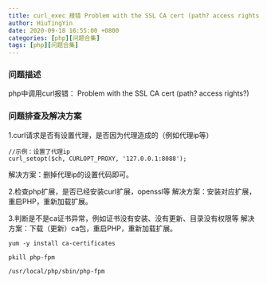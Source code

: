 ```yaml
---
title: curl_exec 报错 Problem with the SSL CA cert (path? access rights?)
author: HiuTingYin
date: 2020-09-18 16:55:00 +0800
categories: [php][问题合集]
tags: [php][问题合集]
---
```



### 问题描述
php中调用curl报错： Problem with the SSL CA cert (path? access rights?)

### 问题排查及解决方案
1.curl请求是否有设置代理，是否因为代理造成的（例如代理ip等）
```
//示例：设置了代理ip
curl_setopt($ch, CURLOPT_PROXY, '127.0.0.1:8088');
```
解决方案：删掉代理ip的设置代码即可。

2.检查php扩展，是否已经安装curl扩展，openssl等
解决方案：安装对应扩展，重启PHP，重新加载扩展。

3.判断是不是ca证书异常，例如证书没有安装、没有更新、目录没有权限等
解决方案：下载（更新）ca包，重启PHP，重新加载扩展。
```
yum -y install ca-certificates

pkill php-fpm

/usr/local/php/sbin/php-fpm
```